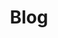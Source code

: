 ---
layout: child_layout/blog
title: Blog
permalink: /blog/
hero_image:
hero_options: is-gray-minimal
---